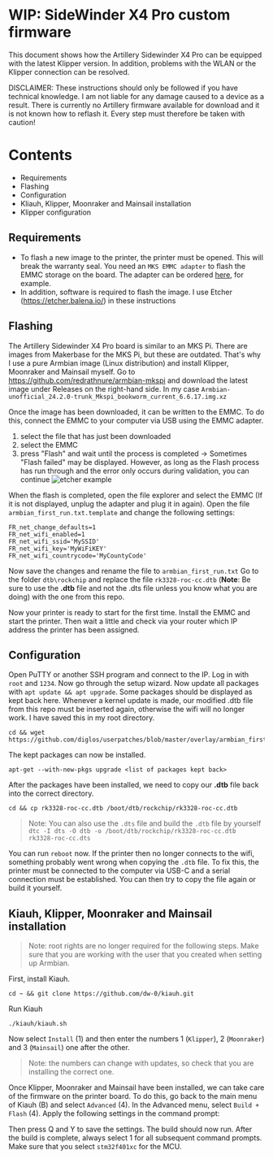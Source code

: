 # WIP: SideWinder X4 Pro custom firmware

This document shows how the Artillery Sidewinder X4 Pro can be equipped with the latest Klipper version. In addition, problems with the WLAN or the Klipper connection can be resolved.

DISCLAIMER: These instructions should only be followed if you have technical knowledge. I am not liable for any damage caused to a device as a result. There is currently no Artillery firmware available for download and it is not known how to reflash it. Every step must therefore be taken with caution!

# Contents

 - Requirements
 - Flashing
 - Configuration
 - Kliauh, Klipper, Moonraker and Mainsail installation
 - Klipper configuration

## Requirements

- To flash a new image to the printer, the printer must be opened. This will break the warranty seal.
You need an `MKS EMMC adapter` to flash the EMMC storage on the board.
The adapter can be ordered [here](https://de.aliexpress.com/item/1005005614719377.html), for example.
- In addition, software is required to flash the image. I use Etcher (https://etcher.balena.io/) in these instructions

## Flashing
The Artillery Sidewinder X4 Pro board is similar to an MKS Pi. There are images from Makerbase for the MKS Pi, but these are outdated. That's why I use a pure Armbian image (Linux distribution) and install Klipper, Moonraker and Mainsail myself.
Go to https://github.com/redrathnure/armbian-mkspi and download the latest image under Releases on the right-hand side. In my case `Armbian-unofficial_24.2.0-trunk_Mkspi_bookworm_current_6.6.17.img.xz`

Once the image has been downloaded, it can be written to the EMMC. To do this, connect the EMMC to your computer via USB using the EMMC adapter.
1. select the file that has just been downloaded
2. select the EMMC
3. press "Flash" and wait until the process is completed -> Sometimes "Flash failed" may be displayed. However, as long as the Flash process has run through and the error only occurs during validation, you can continue
![etcher example](https://i.imgur.com/IDD2Ax7.png)

When the flash is completed, open the file explorer and select the EMMC (If it is not displayed, unplug the adapter and plug it in again).
Open the file `armbian_first_run.txt.template` and change the following settings:
```
FR_net_change_defaults=1
FR_net_wifi_enabled=1
FR_net_wifi_ssid='MySSID'
FR_net_wifi_key='MyWiFiKEY'
FR_net_wifi_countrycode='MyCountyCode'
```
Now save the changes and rename the file to `armbian_first_run.txt`
Go to the folder `dtb\rockchip` and replace the file `rk3328-roc-cc.dtb` (**Note**: Be sure to use the **.dtb** file and not the .dts file unless you know what you are doing) with the one from this repo. 

Now your printer is ready to start for the first time. Install the EMMC and start the printer. Then wait a little and check via your router which IP address the printer has been assigned.

## Configuration

Open PuTTY or another SSH program and connect to the IP. Log in with `root` and `1234`. Now go through the setup wizard.
Now update all packages with `apt update && apt upgrade`.
Some packages should be displayed as kept back here. Whenever a kernel update is made, our modified .dtb file from this repo must be inserted again, otherwise the wifi will no longer work. I have saved this in my root directory.
```
cd && wget https://github.com/diglos/userpatches/blob/master/overlay/armbian_first_run.txt
```
The kept packages can now be installed.
```
apt-get --with-new-pkgs upgrade <list of packages kept back>
```
After the packages have been installed, we need to copy our **.dtb** file back into the correct directory.
```
cd && cp rk3328-roc-cc.dtb /boot/dtb/rockchip/rk3328-roc-cc.dtb
```
> Note: You can also use the `.dts` file and build the `.dtb` file by yourself
> ``
> dtc -I dts -O dtb -o /boot/dtb/rockchip/rk3328-roc-cc.dtb rk3328-roc-cc.dts
> ``

You can run `reboot` now. If the printer then no longer connects to the wifi, something probably went wrong when copying the `.dtb` file. To fix this, the printer must be connected to the computer via USB-C and a serial connection must be established. You can then try to copy the file again or build it yourself.

## Kiauh, Klipper, Moonraker and Mainsail installation

> Note: root rights are no longer required for the following steps. Make sure that you are working with the user that you created when setting up Armbian.

First, install Kiauh.
```
cd ~ && git clone https://github.com/dw-0/kiauh.git
```
Run Kiauh
```
./kiauh/kiauh.sh
```
Now select `Install` (1) and then enter the numbers 1 (`Klipper`), 2 (`Moonraker`) and 3 (`Mainsail`) one after the other. 
> Note: the numbers can change with updates, so check that you are installing the correct one.

Once Klipper, Moonraker and Mainsail have been installed, we can take care of the firmware on the printer board. To do this, go back to the main menu of Kiauh (B) and select `Advanced` (4). In the Advanced menu, select `Build + Flash` (4). Apply the following settings in the command prompt:

Then press Q and Y to save the settings. The build should now run.
After the build is complete, always select 1 for all subsequent command prompts. Make sure that you select `stm32f401xc` for the MCU.
